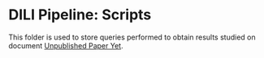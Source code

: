 # DILI Pipeline: Scripts
This folder is used to store queries performed to obtain results studied on document [Unpublished Paper Yet]().
